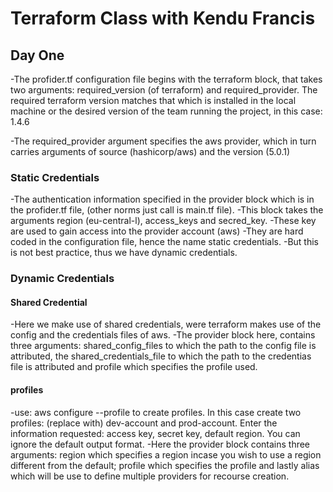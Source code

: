 <h1>Terraform Class with Kendu Francis</h1>

<h2>Day One</h2>
-The profider.tf configuration file begins with the terraform block, that takes two arguments: required_version (of terraform) and required_provider. The required terraform version matches that which is installed in the local machine or the desired version of the team running the project, in this case: 1.4.6

-The required_provider argument specifies the aws provider, which in turn carries arguments of source (hashicorp/aws) and the version (5.0.1)

<h3>Static Credentials</h3>
-The authentication information specified in the provider block which is in the profider.tf file, (other norms just call is main.tf file).
-This block takes the arguments region (eu-central-l), access_keys and secred_key.
-These key are used to gain access into the provider account (aws)
-They are hard coded in the configuration file, hence the name static credentials. 
-But this is not best practice, thus we have dynamic credentials.

<h3>Dynamic Credentials</h3>
<h4>Shared Credential</h4>
-Here we make use of shared credentials, were terraform makes use of the config and the credentials files of aws.
-The provider block here, contains three arguments: shared_config_files to which the path to the config file is attributed,
the shared_credentials_file to which the path to the credentias file is attributed and profile which specifies the profile used.

<h4>profiles</h4>
-use: aws configure --profile <profile_name> to create profiles. In this case create two profiles: (replace <profile_name> with) dev-account and prod-account. Enter the information requested: access key, secret key, default region. You can ignore the default output format.
-Here the provider block contains three arguments: region which specifies a region incase you wish to use a region different from the default; profile which specifies the profile and lastly alias which will be use to define multiple providers for recourse creation.